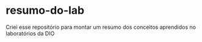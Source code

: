 # resumo-do-lab
Criei esse repositório para montar um resumo dos conceitos aprendidos no laboratórios da DIO   
